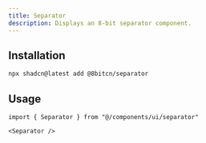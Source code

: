 ```yaml
---
title: Separator
description: Displays an 8-bit separator component.
---
```


## Installation

```bash
npx shadcn@latest add @8bitcn/separator
```

## Usage

```tsx showLineNumbers
import { Separator } from "@/components/ui/separator"
```

```tsx showLineNumbers
<Separator />
```
